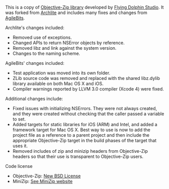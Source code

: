 This is a copy of [Objective-Zip library](http://code.google.com/p/objective-zip/) developed by [Flying Dolphin Studio](http://www.flyingdolphinstudio.com). It was forked from [Archlite](https://github.com/Arclite/Objective-Zip) and includes many fixes and changes from [AgileBits](https://github.com/AgileBits/objective-zip).

Archlite's changes included:

* Removed use of exceptions.
* Changed APIs to return NSError objects by reference.
* Removed libz and link against the system version.
* Changes to the naming scheme.

AgileBits' changes included:

* Test application was moved into its own folder.
* ZLib source code was removed and replaced with the shared libz.dylib library available on both Mac OS X and iOS.
* Compiler warnings reported by LLVM 3.0 compiler (Xcode 4) were fixed.

Additional changes include:

* Fixed issues with initializing NSErrors. They were not always created, and they were created without checking that the caller passed a variable to set.
* Added targets for static libraries for iOS (ARM) and Intel, and added a framework target for Mac OS X. Best way to use is now to add the project file as a reference to a parent project and then include the appropriate Objective-Zip target in the build phases of the target that uses it. 
* Removed includes of zip and minizip headers from Objective-Zip headers so that their use is transparent to Objective-Zip users.

Code license

* Objective-Zip: [New BSD License](http://www.opensource.org/licenses/bsd-license.php)
* MiniZip: [See MiniZip website](http://www.winimage.com/zLibDll/minizip.html)

